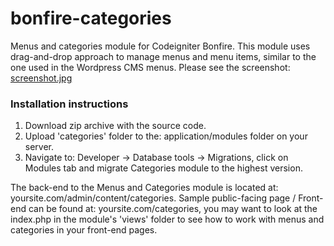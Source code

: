 bonfire-categories
==================

Menus and categories module for Codeigniter Bonfire.
This module uses drag-and-drop approach to manage menus and menu items, similar to the one used in the Wordpress CMS menus. Please see the screenshot: [screenshot.jpg](/screenshot.jpg)


### Installation instructions

1. Download zip archive with the source code.
2. Upload 'categories' folder to the: application/modules folder on your server.
3. Navigate to: Developer -> Database tools -> Migrations, click on Modules tab and migrate Categories module to the highest version.

The back-end to the Menus and Categories module is located at: yoursite.com/admin/content/categories.
Sample public-facing page / Front-end can be found at: yoursite.com/categories, you may want to look at the index.php in the module's 'views' folder to see how to work with menus and categories in your front-end pages.
